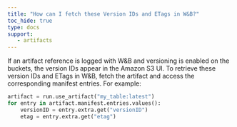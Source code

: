 ```yaml
---
title: "How can I fetch these Version IDs and ETags in W&B?"
toc_hide: true
type: docs
support:
   - artifacts
---
```

If an artifact reference is logged with W&B and versioning is enabled on the buckets, the version IDs appear in the Amazon S3 UI. To retrieve these version IDs and ETags in W&B, fetch the artifact and access the corresponding manifest entries. For example:

```python
artifact = run.use_artifact("my_table:latest")
for entry in artifact.manifest.entries.values():
    versionID = entry.extra.get("versionID")
    etag = entry.extra.get("etag")
```